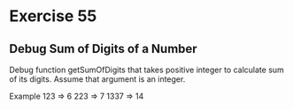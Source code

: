 # Exercise 55

## Debug Sum of Digits of a Number

Debug   function getSumOfDigits that takes positive integer to calculate sum of its digits. Assume that argument is an integer.

Example
123  => 6
223  => 7
1337 => 14
